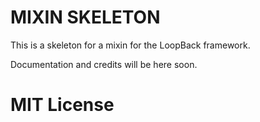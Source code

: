 MIXIN SKELETON
=============

This is a skeleton for a mixin for the LoopBack framework.

Documentation and credits will be here soon.

# MIT License